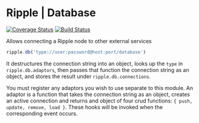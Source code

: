 # Ripple | Database
[![Coverage Status](https://coveralls.io/repos/rijs/db/badge.svg?branch=master&service=github)](https://coveralls.io/github/rijs/db?branch=master)
[![Build Status](https://travis-ci.org/rijs/db.svg)](https://travis-ci.org/rijs/db)

Allows connecting a Ripple node to other external services

```js
ripple.db('type://user:password@host:port/database')
```

It destructures the connection string into an object, looks up the `type` in `ripple.db.adaptors`, then passes that function the connection string as an object, and stores the result under `ripple.db.connections`. 

You must register any adaptors you wish to use separate to this module. An adaptor is a function that takes the connection string as an object, creates an active connection and returns and object of four crud functions: `{ push, update, remove, load }`. These hooks will be invoked when the corresponding event occurs. 